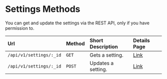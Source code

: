 # Settings Methods

You can get and update the settings via the REST API, only if you have permission to.

| Url | Method | Short Description | Details Page |
| :--- | :--- | :--- | :--- |
| `/api/v1/settings/:_id` | `GET` | Gets a setting. | [Link](get.md) |
| `/api/v1/settings/:_id` | `POST` | Updates a setting. | [Link](update.md) |
